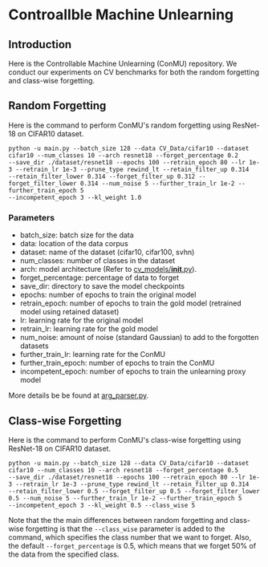 # Controallble Machine Unlearning

## Introduction
Here is the Controllable Machine Unlearning (ConMU) repository. We conduct our experiments on CV benchmarks
for both the random forgetting and class-wise forgetting.

## Random Forgetting

Here is the command to perform ConMU's random forgetting using ResNet-18 on CIFAR10 dataset.

```angular2html
python -u main.py --batch_size 128 --data CV_Data/cifar10 --dataset cifar10 --num_classes 10 --arch resnet18 --forget_percentage 0.2 
--save_dir ./dataset/resnet18 --epochs 100 --retrain_epoch 80 --lr 1e-3 --retrain_lr 1e-3 --prune_type rewind_lt --retain_filter_up 0.314 
--retain_filter_lower 0.314 --forget_filter_up 0.312 --forget_filter_lower 0.314 --num_noise 5 --further_train_lr 1e-2 --further_train_epoch 5 
--incompetent_epoch 3 --kl_weight 1.0
```

### Parameters
- batch_size: batch size for the data
- data: location of the data corpus
- dataset: name of the dataset (cifar10, cifar100, svhn)
- num_classes: number of classes in the dataset
- arch: model architecture (Refer to [cv_models/__init__.py](cv_models/__init__.py)).
- forget_percentage: percentage of data to forget
- save_dir: directory to save the model checkpoints
- epochs: number of epochs to train the original model
- retrain_epoch: number of epochs to train the gold model (retrained model using retained dataset)
- lr: learning rate for the original model
- retrain_lr: learning rate for the gold model
- num_noise: amount of noise (standard Gaussian) to add to the forgotten datasets
- further_train_lr: learning rate for the ConMU
- further_train_epoch: number of epochs to train the ConMU
- incompetent_epoch: number of epochs to train the unlearning proxy model

More details be be found at [arg_parser.py](arg_parser.py).


## Class-wise Forgetting
Here is the command to perform ConMU's class-wise forgetting using ResNet-18 on CIFAR10 dataset.
```angular2html
python -u main.py --batch_size 128 --data CV_Data/cifar10 --dataset cifar10 --num_classes 10 --arch resnet18 --forget_percentage 0.5 
--save_dir ./dataset/resnet18 --epochs 100 --retrain_epoch 80 --lr 1e-3 --retrain_lr 1e-3 --prune_type rewind_lt --retain_filter_up 0.314 
--retain_filter_lower 0.5 --forget_filter_up 0.5 --forget_filter_lower 0.5 --num_noise 5 --further_train_lr 1e-2 --further_train_epoch 5 
--incompetent_epoch 3 --kl_weight 0.5 --class_wise 5
```

Note that the the main differences between random forgetting and class-wise forgetting is that the ```--class_wise``` parameter is added to the command, which
specifies the class number that we want to forget. Also, the default ```--forget_percentage``` is 0.5, which means that we forget 50% of the data from the specified class.


